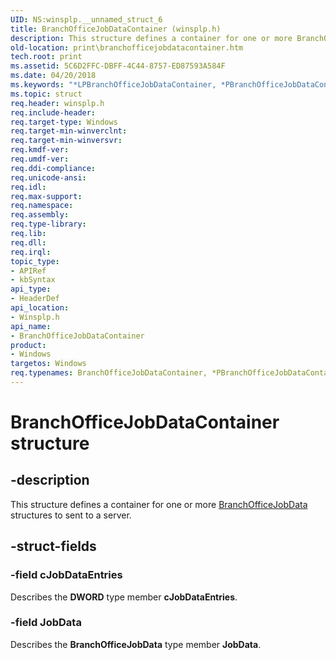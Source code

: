 ```yaml
---
UID: NS:winsplp.__unnamed_struct_6
title: BranchOfficeJobDataContainer (winsplp.h)
description: This structure defines a container for one or more BranchOfficeJobData structures to sent to a server.
old-location: print\branchofficejobdatacontainer.htm
tech.root: print
ms.assetid: 5C6D2FFC-DBFF-4C44-8757-ED87593A584F
ms.date: 04/20/2018
ms.keywords: "*LPBranchOfficeJobDataContainer, *PBranchOfficeJobDataContainer, BranchOfficeJobDataContainer, BranchOfficeJobDataContainer structure [Print Devices], LPBranchOfficeJobDataContainer, LPBranchOfficeJobDataContainer structure pointer [Print Devices], PBranchOfficeJobDataContainer, PBranchOfficeJobDataContainer structure pointer [Print Devices], print.branchofficejobdatacontainer, winsplp/BranchOfficeJobDataContainer, winsplp/LPBranchOfficeJobDataContainer, winsplp/PBranchOfficeJobDataContainer"
ms.topic: struct
req.header: winsplp.h
req.include-header: 
req.target-type: Windows
req.target-min-winverclnt: 
req.target-min-winversvr: 
req.kmdf-ver: 
req.umdf-ver: 
req.ddi-compliance: 
req.unicode-ansi: 
req.idl: 
req.max-support: 
req.namespace: 
req.assembly: 
req.type-library: 
req.lib: 
req.dll: 
req.irql: 
topic_type:
- APIRef
- kbSyntax
api_type:
- HeaderDef
api_location:
- Winsplp.h
api_name:
- BranchOfficeJobDataContainer
product:
- Windows
targetos: Windows
req.typenames: BranchOfficeJobDataContainer, *PBranchOfficeJobDataContainer, *LPBranchOfficeJobDataContainer
---
```


# BranchOfficeJobDataContainer structure


## -description


This structure defines a container for one or more <a href="https://docs.microsoft.com/dotnet/core/rid-catalog">BranchOfficeJobData</a> structures to sent to a server.


## -struct-fields




### -field cJobDataEntries

Describes the <b>DWORD</b> type member <b>cJobDataEntries</b>.


### -field JobData

Describes the <b>BranchOfficeJobData</b> type member <b>JobData</b>.

